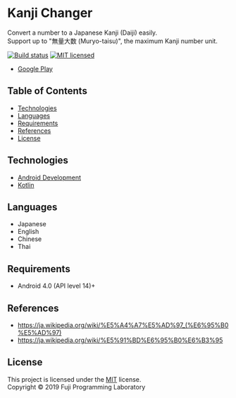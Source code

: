 Kanji Changer
=============

Convert a number to a Japanese Kanji (Daiji) easily.  
Support up to "無量大数 (Muryo-taisu)", the maximum Kanji number unit.

[![Build status][shield-build]](#)
[![MIT licensed][shield-license]](#)

* [Google Play](https://play.google.com/store/apps/details?id=jp.kyuuki.kanjichanger)

## Table of Contents

* [Technologies](#technologies)
* [Languages](#languages)
* [Requirements](#requirements)
* [References](#references)
* [License](#license)

## Technologies

* [Android Development][android]
* [Kotlin][kotlin]

## Languages

* Japanese
* English
* Chinese
* Thai

## Requirements

* Android 4.0 (API level 14)+

## References

* https://ja.wikipedia.org/wiki/%E5%A4%A7%E5%AD%97_(%E6%95%B0%E5%AD%97)
* https://ja.wikipedia.org/wiki/%E5%91%BD%E6%95%B0%E6%B3%95

## License

This project is licensed under the [MIT](https://choosealicense.com/licenses/mit/) license.  
Copyright &copy; 2019 Fuji Programming Laboratory



[rails]: https://rubyonrails.org/
[postgresql]: https://www.postgresql.org/
[bootstrap]: https://getbootstrap.com/
[slim]: http://slim-lang.com/
[android]: https://developer.android.com/
[kotlin]: https://kotlinlang.org/

[shield-build]: https://img.shields.io/badge/build-passing-brightgreen.svg
[shield-license]: https://img.shields.io/badge/license-MIT-blue.svg
